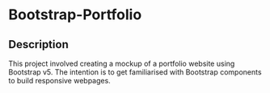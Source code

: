 # Bootstrap-Portfolio

## Description

This project involved creating a mockup of a portfolio website using Bootstrap v5. The intention is to get familiarised with Bootstrap components to build responsive webpages.

